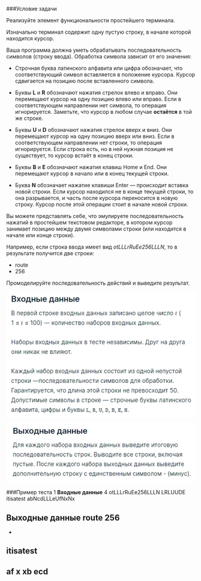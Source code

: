 ###Условие задачи

Реализуйте элемент функциональности простейшего терминала.

Изначально терминал содержит одну пустую строку, в начале которой находится курсор.

Ваша программа должна уметь обрабатывать последовательность символов (строку ввода). Обработка символа зависит от его значения:

* Строчная буква латинского алфавита или цифра обозначает, что соответствующий символ вставляется в положение курсора. Курсор сдвигается на позицию после вставленного символа.

* Буквы __L__ и __R__ обозначают нажатия стрелок влево и вправо. Они перемещают курсор на одну позицию влево или вправо. Если в соответствующем направлении нет символа, то операция
игнорируется. Заметьте, что курсор в любом случае
__остаётся__ в той же строке.

* Буквы __U__ и __D__ обозначают нажатия стрелок вверх и вниз. Они перемещают курсор на одну позицию вверх или вниз. Если в соответствующем направлении нет строки, то операция 
игнорируется. Если строка есть, но в ней нужная позиция не существует, то курсор встаёт в конец строки.

* Буквы __B__ и __E__ обозначают нажатия клавиш Home и End. Они перемещают курсор в начало или в конец текущей строки.

* Буква __N__ обозначает нажатие клавиши Enter — происходит вставка новой строки. Если курсор находился не в конце текущей строки, то она разрывается, и часть после курсора переносится в новую строку. Курсор после этой операции стоит в начале новой строки.

Вы можете представлять себе, что эмулируете последовательность нажатий в простейшем текстовом редакторе, в котором курсор занимает позицию между двумя символами строки (или находится в начале или конце строки).

Например, если строка ввода имеет вид *otLLLrRuEe256LLLN*, то в результате получится две строки:

* route
* 256

Промоделируйте последовательность действий и выведите результат.

![Alt text](../images/input06.png)

![Alt text](../images/output06.png)

###Пример теста 1
__Входные данные__
4
otLLLrRuEe256LLLN
LRLUUDE
itisatest
abNcdLLLeUfNxNx

__Выходные данные__
route
256
-

-
itisatest
-
af
x
xb
ecd
-